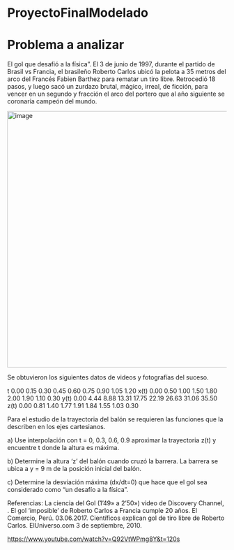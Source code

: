 # ProyectoFinalModelado






# Problema a analizar

El gol que desafió a la física”. El 3 de junio de 1997, durante el partido de Brasil vs Francia, el brasileño Roberto Carlos ubicó la pelota a 35 metros del arco del Francés Fabien Barthez para rematar un tiro libre. Retrocedió 18 pasos, y luego sacó un zurdazo brutal, mágico, irreal, de ficción, para vencer en un segundo y fracción el arco del portero que al año siguiente se coronaría campeón del mundo.


<img width="587" alt="image" src="https://github.com/user-attachments/assets/c144392d-b40e-4314-a774-1dbd159a5b2d">

Se obtuvieron los siguientes datos de videos y fotografías del suceso.

t	0.00	0.15	0.30	0.45	0.60	0.75	0.90	1.05	1.20
x(t)	0.00	0.50	1.00	1.50	1.80	2.00	1.90	1.10	0.30
y(t)	0.00	4.44	8.88	13.31	17.75	22.19	26.63	31.06	35.50
z(t)	0.00	0.81	1.40	1.77	1.91	1.84	1.55	1.03	0.30

Para el estudio de la trayectoria del balón se requieren las funciones que la describen en los ejes cartesianos.

a) Use interpolación con t = 0, 0.3, 0.6, 0.9 aproximar la trayectoria z(t) y encuentre t donde la altura es máxima.

b) Determine la altura ‘z’ del balón cuando cruzó la barrera. La barrera se ubica a y = 9 m de la posición inicial del balón.

c) Determine la desviación máxima (dx/dt=0) que hace que el gol sea considerado como “un desafío a la física”.


Referencias: La ciencia del Gol (1’49» a 2’50») video de Discovery Channel, .
El gol ‘imposible’ de Roberto Carlos a Francia cumple 20 años. El Comercio, Perú. 03.06.2017.
Científicos explican gol de tiro libre de Roberto Carlos. ElUniverso.com 3 de septiembre, 2010.


https://www.youtube.com/watch?v=Q92VtWPmg8Y&t=120s
